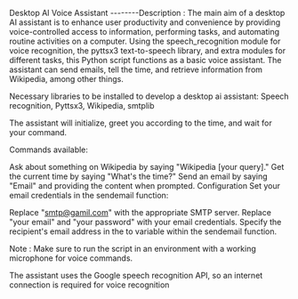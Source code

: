 Desktop AI Voice Assistant 
--------Description :
The main aim of a desktop AI assistant is to enhance user productivity and convenience by providing voice-controlled access to information, performing tasks, and automating routine activities on a computer.
Using the speech_recognition module for voice recognition, the pyttsx3 text-to-speech library, and extra modules for different tasks, this Python script functions as a basic voice assistant. The assistant can send emails, tell the time, and retrieve information from Wikipedia, among other things.



Necessary libraries to be installed to develop a desktop ai assistant:
Speech recognition, 
Pyttsx3,
Wikipedia, 
smtplib



The assistant will initialize, greet you according to the time, and wait for your command.

Commands available:

Ask about something on Wikipedia by saying "Wikipedia [your query]."
Get the current time by saying "What's the time?"
Send an email by saying "Email" and providing the content when prompted.
Configuration
Set your email credentials in the sendemail function:

Replace "smtp@gamil.com" with the appropriate SMTP server.
Replace "your email" and "your password" with your email credentials.
Specify the recipient's email address in the to variable within the sendemail function.

Note :
Make sure to run the script in an environment with a working microphone for voice commands.

The assistant uses the Google speech recognition API, so an internet connection is required for voice recognition
